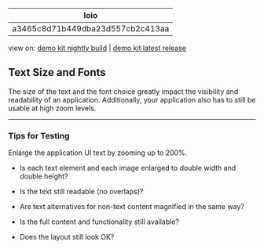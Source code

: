 <!-- loioa3465c8d71b449dba23d557cb2c413aa -->

| loio |
| -----|
| a3465c8d71b449dba23d557cb2c413aa |

<div id="loio">

view on: [demo kit nightly build](https://sdk.openui5.org/nightly/#/topic/a3465c8d71b449dba23d557cb2c413aa) | [demo kit latest release](https://sdk.openui5.org/topic/a3465c8d71b449dba23d557cb2c413aa)</div>

## Text Size and Fonts

The size of the text and the font choice greatly impact the visibility and readability of an application. Additionally, your application also has to still be usable at high zoom levels.

***

### Tips for Testing

Enlarge the application UI text by zooming up to 200%.

-   Is each text element and each image enlarged to double width and double height?

-   Is the text still readable \(no overlaps\)?

-   Are text alternatives for non-text content magnified in the same way?

-   Is the full content and functionality still available?

-   Does the layout still look OK?


